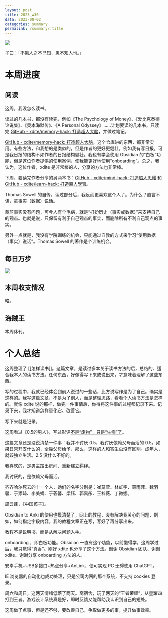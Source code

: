 ```yaml
---
layout: post
title: 2023_w30
data: 2023-08-02
categories: summary
permalink: /summary/:title
---
```


![](https://user-images.githubusercontent.com/115197878/257740755-1a157cb2-c74b-4a7e-971c-80de22fe8155.jpg)

子曰：「不患人之不己知，患不知人也。」

# 本周进度
## 阅读
这周，我没怎么读书。

读过的几本书，都没有读完，例如《The Psychology of Money》、《爱比克泰德论说集》、《奥本海默传》、《A Personal Odyssey》……计划要读的几本书，只读完 [GitHub - xdite/memory-hack: 打造超人大脑](https://github.com/xdite/memory-hack)，并做过笔记。

[GitHub - xdite/memory-hack: 打造超人大脑](https://github.com/xdite/memory-hack)，这个仓库讲的东西，都非常实用。有些方法，和我想的是类似的，但是作者的更好更健壮，例如我有写日报，可是我日报的结构不如作者的日报结构健壮。我也有学会使用 Obsidian 的“白板”功能，但是这位作者提供的使用案例，使我能更好地使用“onboarding”。总之，我认为，这位作者，xdite 是非常棒的人，分享的方法也非常棒。

下周，要读完作者分享的另两本书：[GitHub - xdite/mind-hack: 打造超人思維](https://github.com/xdite/mind-hack) 和 [GitHub - xdite/learn-hack: 打造超人學習](https://github.com/xdite/learn-hack)。

Thomas Sowell 的自传，读过部分后，我反而更喜欢这个人了。为什么？直言不讳，拿事实（数据）说话。

裁剪事实没有问题，可今人有个毛病，就是“打扮历史（事实或数据）”来支持自己的观点。也就是说，只保留有利于自己观点的事实，而删除所有不利自己观点的事实。

另外一点就是，我没有学院训练的机会，只能通过自教的方式来学习“使用数据（事实）说话”。Thomas Sowell 的著作是个训练机会。


## 每日万步
![](https://user-images.githubusercontent.com/115197878/257740789-e0a2b85e-9324-4088-9faa-7d8f62fe6792.jpg)


## 本周收支情况
略。

## 海贼王
本周休刊。


# 个人总结
这周整理了 [[怎样读书]]。这篇文章，是读过多本关于读书方法的后，总结的、适合我本人的读书方法。任何东西，好像得写下来或说出来，才意味着理解了这些东西。

写的过程中，我就已经体会到前人说过的一些话，比方说写作是为了自己。确实是这样的。我写这篇文章，不是为了别人，而是整理思路，看看个人读书方法是怎样的。就像 xdite 说的那样，做完一件事情后，你得将这件事的过程都记录下来。记录下来，我才知道怎样量化它、改善它。

写下来就是记录。

这周看过《0.5的男人》，写过影评[不是“废物”，只是“生病”了](https://ciceroxiao.github.io/notes/%E4%B8%8D%E6%98%AF-%E5%BA%9F%E7%89%A9-%E5%8F%AA%E6%98%AF-%E7%94%9F%E7%97%85-%E4%BA%86)。

这篇文章还是没说清楚一件事：我并不讨厌 0.5，我讨厌依赖父母而活的 0.5。如果日常开支什么的，全靠父母给予，那么，这样的人和寄生虫没有区别。成年人，就该独立生活。2.5 没什么不好的。

我喜欢的，是男主踏出房间、重新建立羁绊。

我讨厌的，是依赖父母而活。

齐齐哈尔死去的十一个人，她们的名字分别是：崔莫萱、林虹宇、聂雨菲、魏羽馨、于添琦、李美娇、于荟馨、梁钰、郭禹彤、王梓薇、丁微娜。

周云蓬，《中国孩子》。

Obsidian to Anki 的使用也摸清楚了，网上的教程，没有解决我关心的问题，例如，如何指定字段内容。我的教程文章正在写，写好了再分享出来。

教程不是说明书，而是从解决问题入手。

onboarding ，即白板功能。Obsidian 一直有这个功能，以前懒得学，这周学过后，我只觉得“真香”。刚好 xdite 也分享了这个方法。谢谢 Obsidian 团队、谢谢 xdite、谢谢分享 onboarding 方法的人。

安卓手机+USB多接口+热点分享+AnLink，便可实现 PC 无碍使用 ChatGPT。

IE 浏览器的自动化也成功处理，只是公司内网的那个系统，不支持 cookies 登录。

周六和周日，这两天情绪低落了两天。窝宿舍，玩了两天的“王者荣耀”，从星耀四打到王者。游戏设计系统真是好，即时反馈又能帮助我认识到自己的短处。

这周做了点事，但是还不够，要改善自己，争取做更多的事，提升做事效率。
